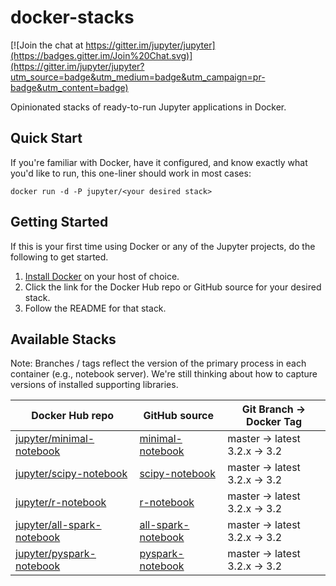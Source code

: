 # docker-stacks

[![Join the chat at https://gitter.im/jupyter/jupyter](https://badges.gitter.im/Join%20Chat.svg)](https://gitter.im/jupyter/jupyter?utm_source=badge&utm_medium=badge&utm_campaign=pr-badge&utm_content=badge)

Opinionated stacks of ready-to-run Jupyter applications in Docker.

## Quick Start

If you're familiar with Docker, have it configured, and know exactly what you'd like to run, this one-liner should work in most cases:

```
docker run -d -P jupyter/<your desired stack>
```

## Getting Started

If this is your first time using Docker or any of the Jupyter projects, do the following to get started.

1. [Install Docker](https://docs.docker.com/installation/) on your host of choice.
2. Click the link for the Docker Hub repo or GitHub source for your desired stack.
3. Follow the README for that stack.

## Available Stacks

Note: Branches / tags reflect the version of the primary process in each container (e.g., notebook server). We're still thinking about how to capture versions of installed supporting libraries.

| Docker Hub repo | GitHub source | Git Branch &rarr; Docker Tag |
| --------------- | ------------- | ---------------------------- |
| [jupyter/minimal-notebook](https://hub.docker.com/r/jupyter/minimal-notebook/) | [minimal-notebook](./minimal-notebook) | master &rarr; latest <br /> 3.2.x &rarr; 3.2 |
| [jupyter/scipy-notebook](https://hub.docker.com/r/jupyter/scipy-notebook/) | [scipy-notebook](./scipy-notebook) | master &rarr; latest <br /> 3.2.x &rarr; 3.2 |
| [jupyter/r-notebook](https://hub.docker.com/r/jupyter/r-notebook/) | [r-notebook](./r-notebook) | master &rarr; latest <br /> 3.2.x &rarr; 3.2 |
| [jupyter/all-spark-notebook](https://hub.docker.com/r/jupyter/all-spark-notebook/) | [all-spark-notebook](./all-spark-notebook) | master &rarr; latest <br /> 3.2.x &rarr; 3.2 |
| [jupyter/pyspark-notebook](https://hub.docker.com/r/jupyter/pyspark-notebook/) | [pyspark-notebook](./pyspark-notebook) | master &rarr; latest <br /> 3.2.x &rarr; 3.2 |
